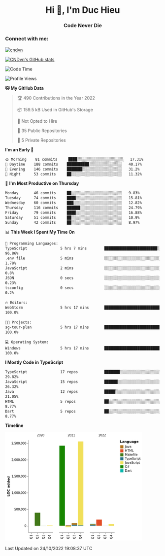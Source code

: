 <h1 align="center">Hi 👋, I'm Duc Hieu</h1>
<h3 align="center">Code Never Die</h3>

<h3 align="left">Connect with me:</h3>
<p align="left">
<a href="https://linkedin.com/in/cndvn" target="blank"><img align="center" src="https://img.shields.io/badge/LinkedIn-0077B5?style=for-the-badge&logo=linkedin&logoColor=white" alt="cndvn"/></a>
<!--
<a href="https://fb.com/cnd.duchieu" target="blank"><img align="center" src="https://img.shields.io/badge/Facebook-1877F2?style=for-the-badge&logo=facebook&logoColor=white" alt="cnd.duchieu"/></a>
 -->
</p>

[![CNDvn's GitHub stats](https://github-readme-stats.vercel.app/api?username=cndvn)](https://github.com/anuraghazra/github-readme-stats)

<!--START_SECTION:waka-->
![Code Time](http://img.shields.io/badge/Code%20Time-903%20hrs%206%20mins-blue)

![Profile Views](http://img.shields.io/badge/Profile%20Views-5-blue)

**🐱 My GitHub Data** 

> 🏆 490 Contributions in the Year 2022
 > 
> 📦 159.5 kB Used in GitHub's Storage 
 > 
> 🚫 Not Opted to Hire
 > 
> 📜 35 Public Repositories 
 > 
> 🔑 5 Private Repositories  
 > 
**I'm an Early 🐤** 

```text
🌞 Morning    81 commits     ████░░░░░░░░░░░░░░░░░░░░░   17.31% 
🌆 Daytime    188 commits    ██████████░░░░░░░░░░░░░░░   40.17% 
🌃 Evening    146 commits    ███████░░░░░░░░░░░░░░░░░░   31.2% 
🌙 Night      53 commits     ██░░░░░░░░░░░░░░░░░░░░░░░   11.32%

```
📅 **I'm Most Productive on Thursday** 

```text
Monday       46 commits     ██░░░░░░░░░░░░░░░░░░░░░░░   9.83% 
Tuesday      74 commits     ████░░░░░░░░░░░░░░░░░░░░░   15.81% 
Wednesday    60 commits     ███░░░░░░░░░░░░░░░░░░░░░░   12.82% 
Thursday     116 commits    ██████░░░░░░░░░░░░░░░░░░░   24.79% 
Friday       79 commits     ████░░░░░░░░░░░░░░░░░░░░░   16.88% 
Saturday     51 commits     ██░░░░░░░░░░░░░░░░░░░░░░░   10.9% 
Sunday       42 commits     ██░░░░░░░░░░░░░░░░░░░░░░░   8.97%

```


📊 **This Week I Spent My Time On** 

```text
💬 Programming Languages: 
TypeScript               5 hrs 7 mins        ████████████████████████░   96.86% 
.env file                5 mins              ░░░░░░░░░░░░░░░░░░░░░░░░░   1.78% 
JavaScript               2 mins              ░░░░░░░░░░░░░░░░░░░░░░░░░   0.8% 
JSON                     0 secs              ░░░░░░░░░░░░░░░░░░░░░░░░░   0.23% 
tsconfig                 0 secs              ░░░░░░░░░░░░░░░░░░░░░░░░░   0.2%

🔥 Editors: 
WebStorm                 5 hrs 17 mins       █████████████████████████   100.0%

🐱‍💻 Projects: 
sg-tour-plan             5 hrs 17 mins       █████████████████████████   100.0%

💻 Operating System: 
Windows                  5 hrs 17 mins       █████████████████████████   100.0%

```

**I Mostly Code in TypeScript** 

```text
TypeScript               17 repos            ███████░░░░░░░░░░░░░░░░░░   29.82% 
JavaScript               15 repos            ██████░░░░░░░░░░░░░░░░░░░   26.32% 
Java                     12 repos            █████░░░░░░░░░░░░░░░░░░░░   21.05% 
HTML                     5 repos             ██░░░░░░░░░░░░░░░░░░░░░░░   8.77% 
Dart                     5 repos             ██░░░░░░░░░░░░░░░░░░░░░░░   8.77%

```


**Timeline**

![Chart not found](https://raw.githubusercontent.com/CNDvn/CNDvn/main/charts/bar_graph.png) 


 Last Updated on 24/10/2022 19:08:37 UTC
<!--END_SECTION:waka-->
